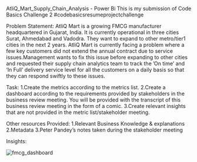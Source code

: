 AtliQ_Mart_Supply_Chain_Analysis - Power Bi
This is my submission of Code Basics Challenge 2 #codebasicsresumeprojectchallenge

Problem Statement:
AtliQ Mart is a growing FMCG manufacturer headquartered in Gujarat, India. It is currently operational in three cities Surat, Ahmedabad and Vadodra. They want to expand to other metro/tier1 cities in the next 2 years.
AtliQ Mart is currently facing a problem where a few key customers did not extend the annual contract due to service issues.Management wants to fix this issue before expanding to other cities and requested their supply chain analytics team to track the ’On time’ and ‘In Full’ delivery service level for all the customers on a daily basis so that they can respond swiftly to these issues.

Task:
1.Create the metrics according to the metrics list.
2.Create a dashboard according to the requirements provided by stakeholders in the business review meeting. You will be provided with the transcript of this business review meeting in the form of a comic.
3.Create relevant insights that are not provided in the metric list/stakeholder meeting.

Other resources Provided:
1.Relevant Business Knowledge & explanations
2.Metadata
3.Peter Pandey’s notes taken during the stakeholder meeting

Insights:


![fmcg_dashboard](https://user-images.githubusercontent.com/81954584/199245764-a1c4d908-f101-499f-9ea3-246d17a721b1.png)
